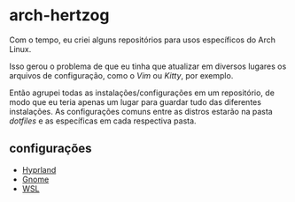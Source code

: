 # arch-hertzog

Com o tempo, eu criei alguns repositórios para usos específicos do Arch Linux.

Isso gerou o problema de que eu tinha que atualizar em diversos lugares os arquivos de configuração, como o *Vim* ou *Kitty*, por exemplo.

Então agrupei todas as instalações/configurações em um repositório, de modo que eu teria apenas um lugar para guardar tudo das diferentes instalações. As configurações comuns entre as distros estarão na pasta *dotfiles* e as específicas em cada respectiva pasta.

## configurações

- [Hyprland](hyprland/README.md)
- [Gnome](gnome/README.md)
- [WSL](wsl/README.md)
